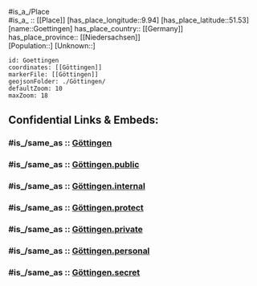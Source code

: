 ﻿---
confidential: public
isDeleted: false
location:
- 51.53
- 9.94
mapmarker: city
mapzoom:
- 7
- 12
SpocWebEntityId: 30678
tags:
- geo/City
type: City
---

#is_a_/Place  
#is_a_ :: [[Place]] 
[has_place_longitude::9.94] 
[has_place_latitude::51.53] 
[name::Goettingen] 
has_place_country:: [[Germany]]  
has_place_province:: [[Niedersachsen]]  
[Population::] 
[Unknown::] 


```leaflet
id: Goettingen
coordinates: [[Göttingen]] 
markerFile: [[Göttingen]] 
geojsonFolder: ./Göttingen/
defaultZoom: 10 
maxZoom: 18
```


## Confidential Links & Embeds: 

### #is_/same_as :: [Göttingen](/_Standards/Earth/Continent/Europe/Europe~Central/Germany/Germany~West/Niedersachsen/counties~Niedersachsen/Göttingen.md) 

### #is_/same_as :: [Göttingen.public](/_public/Earth/Continent/Europe/Europe~Central/Germany/Germany~West/Niedersachsen/counties~Niedersachsen/Göttingen.public.md) 

### #is_/same_as :: [Göttingen.internal](/_internal/Earth/Continent/Europe/Europe~Central/Germany/Germany~West/Niedersachsen/counties~Niedersachsen/Göttingen.internal.md) 

### #is_/same_as :: [Göttingen.protect](/_protect/Earth/Continent/Europe/Europe~Central/Germany/Germany~West/Niedersachsen/counties~Niedersachsen/Göttingen.protect.md) 

### #is_/same_as :: [Göttingen.private](/_private/Earth/Continent/Europe/Europe~Central/Germany/Germany~West/Niedersachsen/counties~Niedersachsen/Göttingen.private.md) 

### #is_/same_as :: [Göttingen.personal](/_personal/Earth/Continent/Europe/Europe~Central/Germany/Germany~West/Niedersachsen/counties~Niedersachsen/Göttingen.personal.md) 

### #is_/same_as :: [Göttingen.secret](/_secret/Earth/Continent/Europe/Europe~Central/Germany/Germany~West/Niedersachsen/counties~Niedersachsen/Göttingen.secret.md)

